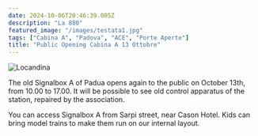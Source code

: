 ```yaml
---
date: 2024-10-06T20:46:39.005Z
description: "La 880"
featured_image: "/images/testata1.jpg"
tags: ["Cabina A", "Padova", "ACE", "Porte Aperte"]
title: "Public Opening Cabina A 13 Ottobre"
---
```


![Locandina](/images/paca13ottobre.jpg)

The old Signalbox A of Padua opens again to the public on October 13th, from 10.00 to 17.00. It will be possible to see old control apparatus of the station, repaired by the association.

You can access Signalbox A from Sarpi street, near Cason Hotel. Kids can bring model trains to make them run on our internal layout.

